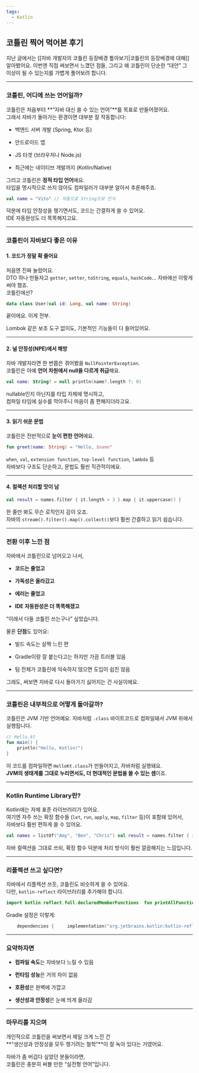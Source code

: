 ```yaml
---
tags:
  - Kotlin
---
```

## 코틀린 찍어 먹어본 후기

지난 글에서는 [[자바 개발자의 코틀린 등장배경 톺아보기|코틀린의 등장배경에 대해]] 알아봤어요. 
이번엔 직접 써보면서 느꼈던 점들, 그리고 왜 코틀린이 단순한 “대안” 그 이상이 될 수 있는지를 가볍게 풀어보려 합니다.

---

### 코틀린, 어디에 쓰는 언어일까?

코틀린은 처음부터 **“자바 대신 쓸 수 있는 언어”**를 목표로 만들어졌어요.  
그래서 자바가 돌아가는 환경이면 대부분 잘 작동합니다:

- 백엔드 서버 개발 (Spring, Ktor 등)
    
- 안드로이드 앱
    
- JS 타겟 (브라우저나 Node.js)
    
- 최근에는 네이티브 개발까지 (Kotlin/Native)
    

그리고 코틀린은 **정적 타입 언어**예요.  
타입을 명시적으로 쓰지 않아도 컴파일러가 대부분 알아서 추론해주죠.

```kotlin
val name = "Vito" // 자동으로 String으로 인식
```

덕분에 타입 안정성을 챙기면서도, 코드는 간결하게 쓸 수 있어요.  
IDE 자동완성도 더 똑똑해지고요.

---

### 코틀린이 자바보다 좋은 이유

#### 1. **코드가 정말 확 줄어요**

처음엔 진짜 놀랐어요.  
DTO 하나 만들자고 `getter`, `setter`, `toString`, `equals`, `hashCode`... 자바에선 이렇게 써야 했죠.  
코틀린에선?

```kotlin
data class User(val id: Long, val name: String)
```

끝이에요. 이게 전부.

Lombok 같은 보조 도구 없이도, 기본적인 기능들이 다 들어있어요.

---

#### 2. **널 안정성(NPE)에서 해방**

자바 개발자라면 한 번쯤은 겪어봤을 `NullPointerException`.  
코틀린은 아예 **언어 차원에서 null을 다르게 취급**해요.

```kotlin
val name: String? = null println(name?.length ?: 0)
```

nullable인지 아닌지를 타입 자체에 명시하고,  
컴파일 타임에 실수를 막아주니 마음이 좀 편해지더라고요.

---

#### 3. **읽기 쉬운 문법**

코틀린은 전반적으로 **눈이 편한 언어**예요.

```kotlin
fun greet(name: String) = "Hello, $name"
```

`when`, `val`, `extension function`, `top-level function`, `lambda` 등  
자바보다 구조도 단순하고, 문법도 훨씬 직관적이에요.

---

#### 4. **컬렉션 처리할 맛이 남**

```kotlin
val result = names.filter { it.length > 3 }.map { it.uppercase() }
```
한 줄만 봐도 무슨 로직인지 감이 오죠.  
자바의 `stream().filter().map().collect()`보다 훨씬 간결하고 읽기 쉽습니다.

---

### 전환 이후 느낀 점

자바에서 코틀린으로 넘어오고 나서,

- **코드는 줄었고**
    
- **가독성은 올라갔고**
    
- **에러는 줄었고**
    
- **IDE 자동완성은 더 똑똑해졌고**
    

“이래서 다들 코틀린 쓰는구나” 싶었습니다.

물론 **단점**도 있어요:

- 빌드 속도는 살짝 느린 편
    
- Gradle이랑 잘 붙는다고는 하지만 가끔 트러블 있음
    
- 팀 전체가 코틀린에 익숙하지 않으면 도입이 쉽진 않음
    

그래도, 써보면 자바로 다시 돌아가기 싫어지는 건 사실이에요.

---

### 코틀린은 내부적으로 어떻게 돌아갈까?

코틀린은 JVM 기반 언어예요. 자바처럼 `.class` 바이트코드로 컴파일돼서 JVM 위에서 실행됩니다.

```kotlin
// Hello.kt 
fun main() {     
	println("Hello, Kotlin!") 
}
```

이 코드를 컴파일하면 `HelloKt.class`가 만들어지고, 자바처럼 실행돼요.  
**JVM의 생태계를 그대로 누리면서도, 더 현대적인 문법을 쓸 수 있는 셈**이죠.

---

### Kotlin Runtime Library란?

Kotlin에는 자체 표준 라이브러리가 있어요.  
여기엔 자주 쓰는 확장 함수들 (`let`, `run`, `apply`, `map`, `filter` 등)이 포함돼 있어서,  
자바보다 훨씬 편하게 쓸 수 있어요.

```kotlin
val names = listOf("Amy", "Ben", "Chris") val result = names.filter { it.length <= 3 }.map { it.uppercase() } // ["AMY", "BEN"]
```

자바 컬렉션을 그대로 쓰되, 확장 함수 덕분에 처리 방식이 훨씬 깔끔해지는 느낌입니다.

---

### 리플렉션 쓰고 싶다면?

자바에서 리플렉션 쓰듯, 코틀린도 비슷하게 쓸 수 있어요.  
다만, `kotlin-reflect` 라이브러리를 추가해야 합니다.


```kotlin
import kotlin.reflect.full.declaredMemberFunctions  fun printAllFunctions(clazz: KClass<*>) {     clazz.declaredMemberFunctions.forEach { println(it.name) } }
```

Gradle 설정은 이렇게:

```kotlin
	dependencies {     implementation("org.jetbrains.kotlin:kotlin-reflect") }
```
---

### 요약하자면

- **컴파일 속도**는 자바보다 느릴 수 있음
    
- **런타임 성능**은 거의 차이 없음
    
- **호환성**은 완벽에 가깝고
    
- **생산성과 안정성**은 눈에 띄게 올라감
    

---

### 마무리를 지으며

개인적으로 코틀린을 써보면서 제일 크게 느낀 건  
**“생산성과 안정성을 모두 챙기려는 철학”**이 잘 녹아 있다는 거였어요.

자바가 좀 버겁다 싶었던 분들이라면,  
코틀린은 충분히 써볼 만한 “실전형 언어”입니다.